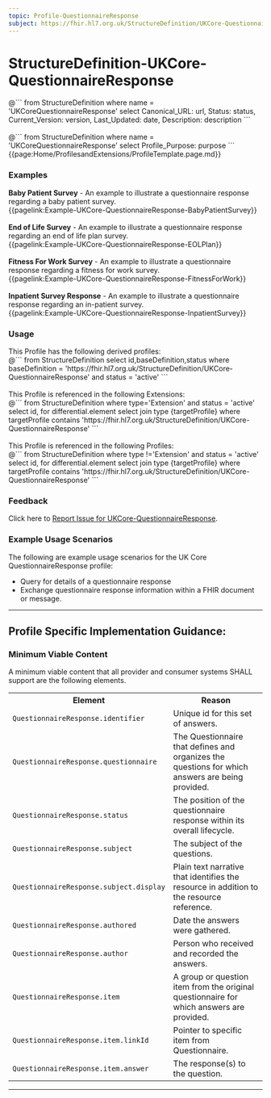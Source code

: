 ```yaml
---
topic: Profile-QuestionnaireResponse
subject: https://fhir.hl7.org.uk/StructureDefinition/UKCore-QuestionnaireResponse
---
```

# StructureDefinition-UKCore-QuestionnaireResponse

<div id="transpose">
@```
from
	StructureDefinition
where
	name = 'UKCoreQuestionnaireResponse'
select
	Canonical_URL: url,
  Status: status,
  Current_Version: version,
  Last_Updated: date,
	Description: description
```
</div>
<br>
@```
from
	StructureDefinition
where
	name = 'UKCoreQuestionnaireResponse'
select
	Profile_Purpose: purpose
```

<nocheck>
{{page:Home/ProfilesandExtensions/ProfileTemplate.page.md}}

<div id="Examples" class="tabcontent">
  <h3>Examples</h3>
  <b>Baby Patient Survey</b> - An example to illustrate a questionnaire response regarding a baby patient survey.
  <br>{{pagelink:Example-UKCore-QuestionnaireResponse-BabyPatientSurvey}}
  <br><br>
  <b>End of Life Survey</b> - An example to illustrate a questionnaire response regarding an end of life plan survey.
  <br>{{pagelink:Example-UKCore-QuestionnaireResponse-EOLPlan}}
  <br><br>
  <b>Fitness For Work Survey</b> - An example to illustrate a questionnaire response regarding a fitness for work survey.
  <br>{{pagelink:Example-UKCore-QuestionnaireResponse-FitnessForWork}}
  <br><br>
  <b>Inpatient Survey Response</b> - An example to illustrate a questionnaire response regarding an in-patient survey.
  <br>{{pagelink:Example-UKCore-QuestionnaireResponse-InpatientSurvey}}
</div>

<div id="Usage" class="tabcontent">
  <h3>Usage</h3>
  This Profile has the following derived profiles:<br>
<span id="usage">
@```
  from
	StructureDefinition
select id,baseDefinition,status
  where baseDefinition = 'https://fhir.hl7.org.uk/StructureDefinition/UKCore-QuestionnaireResponse'
  and status = 'active'
```
</span>
<br><br>
  This Profile is referenced in the following Extensions: <br>
<span id="usage">
@```
from
	StructureDefinition
  where type='Extension' and status = 'active'
 select id,
	for differential.element
	select
	join type {targetProfile}
	where targetProfile contains 'https://fhir.hl7.org.uk/StructureDefinition/UKCore-QuestionnaireResponse'
```
</span>
<br><br>
  This Profile is referenced in the following Profiles: <br>
<span id="usage">
@```
from
	StructureDefinition
  where type !='Extension' and status = 'active'
 select id,
	for differential.element
	select
	join type {targetProfile}
	where targetProfile contains 'https://fhir.hl7.org.uk/StructureDefinition/UKCore-QuestionnaireResponse'
```
</span>
</div>

<div id="Feedback" class="tabcontent">
  <h3>Feedback</h3>
Click here to <a href="https://simplifier.net/HL7FHIRUKCoreR4/UKCore-QuestionnaireResponse/~issues?level=File">Report Issue for UKCore-QuestionnaireResponse</a>.
</div>
</nocheck>

### Example Usage Scenarios ###

The following are example usage scenarios for the UK Core QuestionnaireResponse profile:
- Query for details of a questionnaire response
- Exchange questionnaire response information within a FHIR document or message.

<hr class="thickline">

## Profile Specific Implementation Guidance: ##


<h3>Minimum Viable Content</h3>

A minimum viable content that all provider and consumer systems SHALL support are the following elements.

<table class="assets" title="Minimum Viable Content list">
<tr>
<th class="width30">Element</th>
<th class="width70">Reason</th>
</tr>
<tr>
<td><code>QuestionnaireResponse.identifier</code></td>
<td>Unique id for this set of answers.</td>
</tr>
<tr>
<td><code>QuestionnaireResponse.questionnaire</code></td>
<td>The Questionnaire that defines and organizes the questions for which answers are being provided.
</td>
</tr>
<tr>
<td><code>QuestionnaireResponse.status</code></td>
<td>The position of the questionnaire response within its overall lifecycle.
</td>
</tr>
<tr>
<td><code>QuestionnaireResponse.subject</code></td>
<td>The subject of the questions.</td>
</tr>
<tr>
<td><code>QuestionnaireResponse.subject.display</code></td>
<td>Plain text narrative that identifies the resource in addition to the resource reference.
</td>
</tr>
<tr>
<td><code>QuestionnaireResponse.authored</code></td>
<td>Date the answers were gathered.</td>
</tr>
<tr>
<td><code>QuestionnaireResponse.author</code></td>
<td>Person who received and recorded the answers.</td>
</tr>
<tr>
<td><code>QuestionnaireResponse.item</code></td>
<td>A group or question item from the original questionnaire for which answers are provided.
</td>
</tr>
<tr>
<td><code>QuestionnaireResponse.item.linkId</code></td>
<td>Pointer to specific item from Questionnaire.</td>
</tr>
<tr>
<td><code>QuestionnaireResponse.item.answer</code></td>
<td>The response(s) to the question.</td>
</tr>
</table>

<hr class="thickline">
